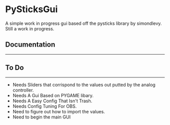 # PySticksGui


A simple work in progress gui based off the pysticks library by simondlevy. Still a work in progress.


## Documentation
---


## To Do
---
* Needs Sliders that corrispond to the values out putted by the analog controller.
* Needs A Gui Based on PYGAME libary.
* Needs A Easy Config That Isn't Trash.
* Needs Config Tuning For OBS.
* Need to figure out how to import the values.
* Need to begin the main GUI